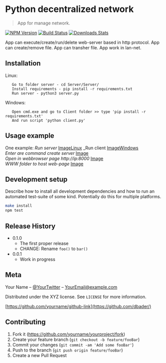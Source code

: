 # Python decentralized network
> App for manage network.

[![NPM Version][npm-image]][npm-url]
[![Build Status][travis-image]][travis-url]
[![Downloads Stats][npm-downloads]][npm-url]

App can execute/create/run/delete web-server based in http protocol.
App can create/remove file.
App can transher file.
App work in lan-net.

## Installation

Linux:

```Download git-repo - git clone https://github.com/Xaos12345/Server.git
   Go to folder server - cd Server/Server/
   Install requirements - pip install -r requirements.txt
   Run server - python3 server.py
```

Windows:

```Download git-repo and extract to your place and go to folder Server/Client/
   Open cmd.exe and go to Client folder >> type 'pip install -r requirements.txt'
   And run script 'python client.py'
```

## Usage example
One example:
_Run server_
[ImageLinux](https://github.com/Xaos12345/Server/blob/master/imagegit/runserver.PNG)
_Run client
[ImageWindows](https://github.com/Xaos12345/Server/blob/master/imagegit/runclient.PNG)  
_Enter are command create server_
[Image](https://github.com/Xaos12345/Server/blob/master/imagegit/typecreateserver.PNG)  
_Open in webbrowser page http://ip:8000_
[Image](https://github.com/Xaos12345/Server/blob/master/imagegit/easewebserver.PNG)  
_WWW folder to host web-page_
[Image](https://github.com/Xaos12345/Server/blob/master/imagegit/wwwtowebserver.PNG)  
## Development setup

Describe how to install all development dependencies and how to run an automated test-suite of some kind. Potentially do this for multiple platforms.

```sh
make install
npm test
```

## Release History
* 0.1.0
    * The first proper release
    * CHANGE: Rename `foo()` to `bar()`
* 0.0.1
    * Work in progress

## Meta

Your Name – [@YourTwitter](https://twitter.com/dbader_org) – YourEmail@example.com

Distributed under the XYZ license. See ``LICENSE`` for more information.

[https://github.com/yourname/github-link](https://github.com/dbader/)

## Contributing

1. Fork it (<https://github.com/yourname/yourproject/fork>)
2. Create your feature branch (`git checkout -b feature/fooBar`)
3. Commit your changes (`git commit -am 'Add some fooBar'`)
4. Push to the branch (`git push origin feature/fooBar`)
5. Create a new Pull Request

<!-- Markdown link & img dfn's -->
[npm-image]: https://img.shields.io/npm/v/datadog-metrics.svg?style=flat-square
[npm-url]: https://npmjs.org/package/datadog-metrics
[npm-downloads]: https://img.shields.io/npm/dm/datadog-metrics.svg?style=flat-square
[travis-image]: https://img.shields.io/travis/dbader/node-datadog-metrics/master.svg?style=flat-square
[travis-url]: https://travis-ci.org/dbader/node-datadog-metrics
[wiki]: https://github.com/yourname/yourproject/wiki
